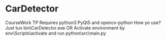 # CarDetector
CourseWork TP
Requires python3 PyQt5 and opencv-python
How yo use?
Just tun bin\CarDetector.exe
OR
Activate environment by env\Scripts\activate and run python\src\main.py
